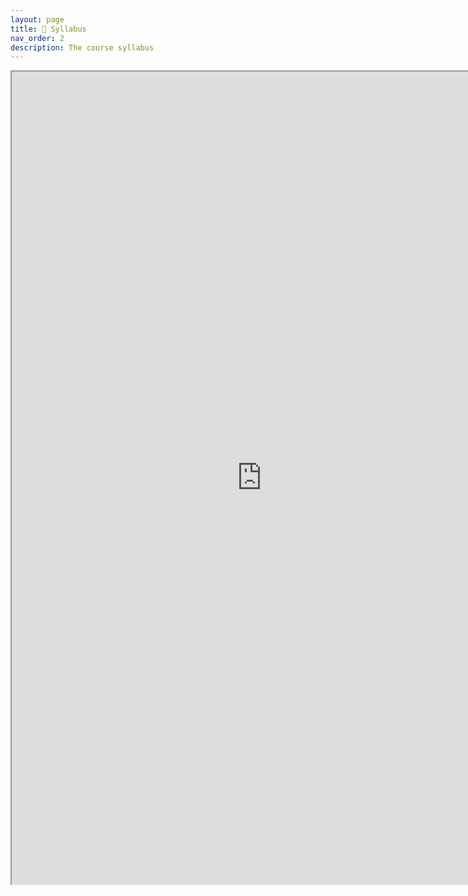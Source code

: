 ```yaml
---
layout: page
title: 📖 Syllabus
nav_order: 2
description: The course syllabus
---
```

<iframe src="https://docs.google.com/document/d/e/2PACX-1vQQxlZjEPXYWN6JJ4iWir0ruacM5FslasEzU2k4Ym66EQu130ypqcQ86KMqSIfyKm9WnOv4VHHxkzOE/pub?embedded=true" width="800" height="1300" allow="autoplay"></iframe>
